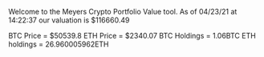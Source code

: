 Welcome to the Meyers Crypto Portfolio Value tool. 
As of 04/23/21 at 14:22:37 our valuation is $116660.49 

BTC Price = $50539.8
 ETH Price = $2340.07
BTC Holdings = 1.06BTC
 ETH holdings = 26.960005962ETH 
